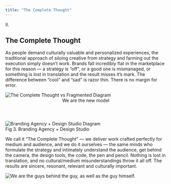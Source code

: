 ```yaml
---
title: "The Complete Thought"
---
```

<div class="contained">
  <div class="chapter-header" id="the-complete-thought">
    <div class="chapter-number">II.</div>
    <h2 class="chapter-name">The Complete Thought</h2>
  </div>
  <div class="chapter-copy display-serif contained center-block">
    <p>As people demand culturally valuable and personalized experiences, the traditional approach of siloing creative from strategy and farming out the execution simply doesn’t work. Brands fall incredibly flat in the marketplace for this reason &mdash; a strategy is &ldquo;off&rdquo;, or a good one is mismanaged, or something is lost in translation and the result misses it&rsquo;s mark. The difference between &ldquo;cool&rdquo; and &ldquo;sad&rdquo; is razor thin. There is no margin for error.</p>
  </div>
</div>

<div class="contained center-block">
  <img src="/assets/images/about/the-complete-thought-vs-fragmented.jpg" alt="The Complete Thought vs Fragmented Diagram" class="full diagram" />
</div>

<div class="contained">
  <header class="big-serif-header">We are the new model</header>
  <img src="/assets/images/about/branding-design.jpg" alt="Branding Agency + Design Studio Diagram" class="full diagram" />
  <figcaption class="big-caption">Fig 3. Branding Agency + Design Studio</figcaption>
</div>

<div class="mirrored-image-wrapper">
  <div class="chapter-copy display-serif contained center-block"
    data-anchor-target=".mirrored-image-wrapper"
    data-bottom-top="transform: translateY(20%)"
    data-top-bottom="transform: translateY(-20%)">
    <p class="white-text">We call it &ldquo;The Complete Thought&rdquo; &mdash; we deliver work crafted perfectly for medium and audience, and we do it ourselves &mdash; the same minds who formulate the strategy and intimately understand the audience, get behind the camera, the design tools, the code, the pen and pencil. Nothing is lost in translation, and no cultural/medium misunderstandings throw it all off. The results are sincere, resonant, relevant and culturally important.</p>
  </div>
</div>
<img src="/assets/images/about/we-are.jpg" alt="We are the guys behind the guy, as well as the guy himself." class="full" />
